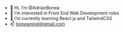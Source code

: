 - 👋 Hi, I’m @AdrianBonea
- 👀 I’m interested in Front End Web Development roles
- 🌱 I’m currently learning React.js and TailwindCSS
- 📫 boneamirel@gmail.com

